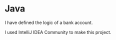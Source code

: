 # Java

I have defined the logic of a bank account.

I used IntelliJ IDEA Community to make this project.
